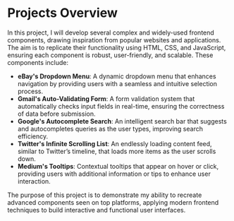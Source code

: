 # Projects Overview

In this project, I will develop several complex and widely-used frontend components, drawing inspiration from popular websites and applications. The aim is to replicate their functionality using HTML, CSS, and JavaScript, ensuring each component is robust, user-friendly, and scalable. These components include:

- **eBay's Dropdown Menu**: A dynamic dropdown menu that enhances navigation by providing users with a seamless and intuitive selection process.
- **Gmail's Auto-Validating Form**: A form validation system that automatically checks input fields in real-time, ensuring the correctness of data before submission.
- **Google's Autocomplete Search**: An intelligent search bar that suggests and autocompletes queries as the user types, improving search efficiency.
- **Twitter's Infinite Scrolling List**: An endlessly loading content feed, similar to Twitter’s timeline, that loads more items as the user scrolls down.
- **Medium's Tooltips**: Contextual tooltips that appear on hover or click, providing users with additional information or tips to enhance user interaction.

The purpose of this project is to demonstrate my ability to recreate advanced components seen on top platforms, applying modern frontend techniques to build interactive and functional user interfaces.
